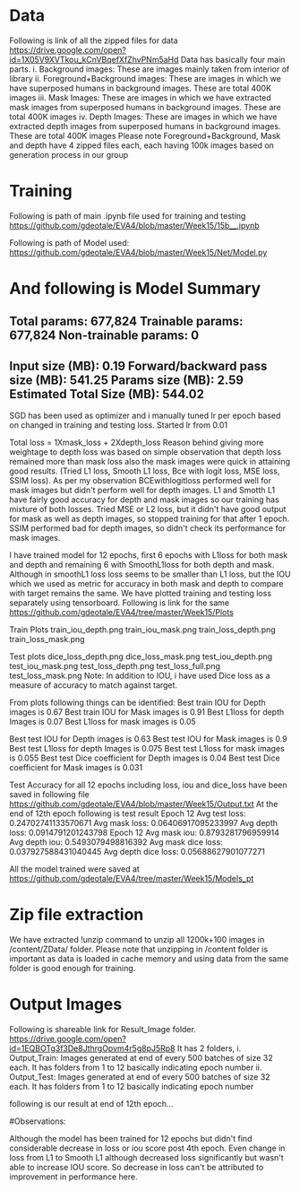 # Data
Following is link of all the zipped files for data
https://drive.google.com/open?id=1X05V9XVTkou_kCnVBqefXfZhvPNm5aHd
Data has basically four main parts.
i. Background images: These are images mainly taken from interior of library
ii. Foreground+Background images: These are images in which we have superposed humans in background images. These are total 400K images
iii. Mask Images: These are images in which we have extracted mask images from superposed humans in background images. These are total 400K images
iv. Depth Images: These are images in which we have extracted depth images from superposed humans in background images. These are total 400K images
Please note Foreground+Background, Mask and depth have 4 zipped files each, each having 100k images based on generation process in our group 

# Training

Following is path of main .ipynb file used for training and testing
https://github.com/gdeotale/EVA4/blob/master/Week15/15b__.ipynb

Following is path of Model used:
https://github.com/gdeotale/EVA4/blob/master/Week15/Net/Model.py

And following is Model Summary
================================================================
Total params: 677,824
Trainable params: 677,824
Non-trainable params: 0
----------------------------------------------------------------
Input size (MB): 0.19
Forward/backward pass size (MB): 541.25
Params size (MB): 2.59
Estimated Total Size (MB): 544.02
---------------------------------------------------------------

SGD has been used as optimizer and i manually tuned lr per epoch based on changed in training and testing loss. Started lr from 0.01

Total loss = 1Xmask_loss + 2Xdepth_loss
Reason behind giving more weightage to depth loss was based on simple observation that depth loss remained more than mask loss
also the mask images were quick in attaining good results.
(Tried L1 loss, Smooth L1 loss, Bce with logit loss, MSE loss, SSIM loss). As per my observation BCEwithlogitloss performed well for mask images
but didn't perform well for depth images. L1 and Smotth L1 have fairly good accuracy for depth and mask images so our training has mixture of both losses.
Tried MSE or L2 loss, but it didn't have good output for mask as well as depth images, so stopped training for that after 1 epoch.
SSIM performed bad for depth images, so didn't check its performance for mask images.

I have trained model for 12 epochs, first 6 epochs with L1loss for both mask and depth and remaining 6 with SmoothL1loss for
both depth and mask. Although in smoothL1 loss loss seems to be smaller than L1 loss, but the IOU which we used as metric for 
accuracy in both mask and depth to compare with target remains the same.
 We have plotted training and testing loss separately using tensorboard. Following is link for the same
 https://github.com/gdeotale/EVA4/tree/master/Week15/Plots

Train Plots
train_iou_depth.png
train_iou_mask.png
train_loss_depth.png
train_loss_mask.png

Test plots 
dice_loss_depth.png
dice_loss_mask.png
test_iou_depth.png
test_iou_mask.png
test_loss_depth.png
test_loss_full.png
test_loss_mask.png
Note: In addition to IOU, i have used Dice loss as a measure of accuracy to match against target.

From plots following things can be identified:
Best train IOU for Depth images is 0.67
Best train IOU for Mask images is 0.91
Best L1loss for depth Images is 0.07
Best L1loss for mask images is 0.05

Best test IOU for Depth images is 0.63
Best test IOU for Mask images is 0.9
Best test L1loss for depth Images is 0.075
Best test L1loss for mask images is 0.055
Best test Dice coefficient for Depth images is 0.04
Best test Dice coefficient for Mask images is 0.031

Test Accuracy for all 12 epochs including loss, iou and dice_loss have been saved in following file
https://github.com/gdeotale/EVA4/blob/master/Week15/Output.txt
At the end of 12th epoch following is test result
Epoch 12 Avg test loss:  0.24702741133570671  Avg mask loss:  0.06406917095233997  Avg depth loss:  0.0914791201243798
Epoch 12 Avg mask iou:  0.8793281796959914  Avg depth iou:  0.5493079498816392
Avg mask dice loss:  0.037927588431040445  Avg depth dice loss:  0.05688627901077271

All the model trained were saved at 
https://github.com/gdeotale/EVA4/tree/master/Week15/Models_pt


# Zip file extraction
We have extracted !unzip command to unzip all 1200k+100 images in /content/ZData/ folder. Please note that unzipping in 
/content folder is important as data is loaded in cache memory and using data from the same folder is good enough for training.

# Output Images

Following is shareable link for Result_Image folder. 
https://drive.google.com/open?id=1EQBOTg3f3De8JthrgOpvm4r5g8pJ5Rp8
It has 2 folders,
i. Output_Train: Images generated at end of every 500 batches of size 32 each. It has folders from 1 to 12 basically indicating 
epoch number
ii. Output_Test: Images generated at end of every 500 batches of size 32 each. It has folders from 1 to 12 basically indicating 
epoch number

following is our result at end of 12th epoch...


#Observations:

Although the model has been trained for 12 epochs but didn't find considerable decrease in loss or iou score post 4th epoch.
Even change in loss from L1 to Smooth L1 although decreased loss significantly but wasn't able to increase IOU score. So
decrease in loss can't be attributed to improvement in performance here.
